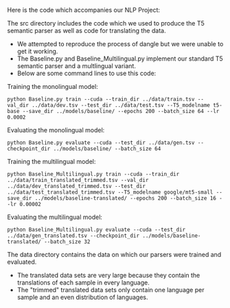 Here is the code which accompanies our NLP Project:

The src directory includes the code which we used to produce the T5 semantic parser as well as code for translating the data.
  - We attempted to reproduce the process of dangle but we were unable to get it working.
  - The Baseline.py and Baseline_Multilingual.py implement our standard T5 semantic parser and a multlingual variant.
  - Below are some command lines to use this code:

Training the monolingual model:
  ```
  python Baseline.py train --cuda --train_dir ../data/train.tsv --val_dir ../data/dev.tsv --test_dir ../data/test.tsv --T5_modelname t5-base --save_dir ../models/baseline/ --epochs 200 --batch_size 64 --lr 0.0002
  ```
Evaluating the monolingual model:
  ```
  python Baseline.py evaluate --cuda --test_dir ../data/gen.tsv --checkpoint_dir ../models/baseline/ --batch_size 64
  ```
Training the multilingual model:
  ```
  python Baseline_Multilingual.py train --cuda --train_dir ../data/train_translated_trimmed.tsv --val_dir ../data/dev_translated_trimmed.tsv --test_dir ../data/test_translated_trimmed.tsv --T5_modelname google/mt5-small --save_dir ../models/baseline-translated/ --epochs 200 --batch_size 16 --lr 0.00002
  ```  
Evaluating the multilingual model:
  ```
  python Baseline_Multilingual.py evaluate --cuda --test_dir ../data/gen_translated.tsv --checkpoint_dir ../models/baseline-translated/ --batch_size 32
  ```

  
The data directory contains the data on which our parsers were trained and evaluated.
  - The translated data sets are very large because they contain the translations of each sample in every language.
  - The "trimmed" translated data sets only contain one language per sample and an even distribution of languages.
